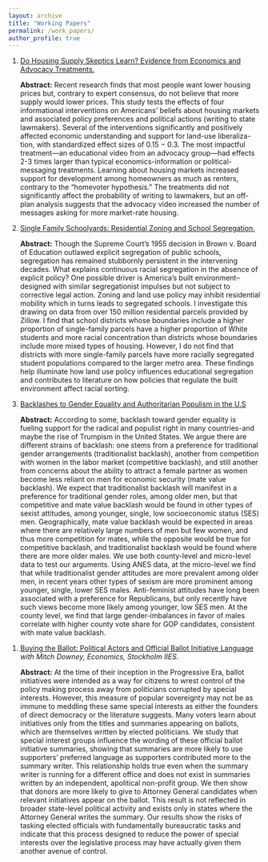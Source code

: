 ```yaml
---
layout: archive
title: "Working Papers"
permalink: /work_papers/
author_profile: true
---
```


1. [Do Housing Supply Skeptics Learn? Evidence from Economics and Advocacy Treatments.](https://papers.ssrn.com/sol3/papers.cfm?abstract_id=4955033)

   **Abstract:** Recent research finds that most people want lower housing prices but, contrary to expert consensus, do not believe that more supply would lower prices. This study tests the effects of four informational interventions on Americans’ beliefs about housing markets and associated policy preferences and political actions (writing to state lawmakers). Several of the interventions significantly and positively affected economic understanding and support for land-use liberaliza- tion, with standardized effect sizes of 0.15 − 0.3. The most impactful treatment—an educational video from an advocacy group—had effects 2-3 times larger than typical economics-information or political-messaging treatments. Learning about housing markets increased support for development among homeowners as much as renters, contrary to the “homevoter hypothesis.” The treatments did not significantly affect the probability of writing to lawmakers, but an off-plan analysis suggests that the advocacy video increased the number of messages asking for more market-rate housing. 

1. [Single Family Schoolyards: Residential Zoning and School Segregation.](https://osf.io/gf4tb)

   **Abstract:** Though the Supreme Court’s 1955 decision in Brown v. Board of Education outlawed explicit segregation of public schools, segregation has remained stubbornly persistent in the intervening decades. What explains continuous racial segregation in the absence of explicit policy? One possible driver is America’s built environment–designed with similar segregationist impulses but not subject to corrective legal action. Zoning and land use policy may inhibit residential mobility which in turns leads to segregated schools. I investigate this drawing on data from over 150 million residential parcels provided by Zillow. I find that school districts whose boundaries include a higher proportion of single-family parcels have a higher proportion of White students and more racial concentration than districts whose boundaries include more mixed types of housing. However, I do not find that districts with more single-family parcels have more racially segregated student populations compared to the larger metro area. These findings help illuminate how land use policy influences educational segregation and contributes to literature on how policies that regulate the built environment affect racial sorting.

1. [Backlashes to Gender Equality and Authoritarian Populism in the U.S](https://papers.ssrn.com/sol3/papers.cfm?abstract_id=5184028)

   **Abstract:** According to some, backlash toward gender equality is fueling support for the radical and populist right in many countries-and maybe the rise of Trumpism in the United States. We argue there are different strains of backlash: one stems from a preference for traditional gender arrangements (traditionalist backlash), another from competition with women in the labor market (competitive backlash), and still another from concerns about the ability to attract a female partner as women become less reliant on men for economic security (mate value backlash). We expect that traditionalist backlash will manifest in a preference for traditional gender roles, among older men, but that competitive and mate value backlash would be found in other types of sexist attitudes, among younger, single, low socioeconomic status (SES) men. Geographically, mate value backlash would be expected in areas where there are relatively large numbers of men but few women, and thus more competition for mates, while the opposite would be true for competitive backlash, and traditionalist backlash would be found where there are more older males. We use both county-level and micro-level data to test our arguments. Using ANES data, at the micro-level we find that while traditionalist gender attitudes are more prevalent among older men, in recent years other types of sexism are more prominent among younger, single, lower SES males. Anti-feminist attitudes have long been associated with a preference for Republicans, but only recently have such views become more likely among younger, low SES men. At the county level, we find that large gender-imbalances in favor of males correlate with higher county vote share for GOP candidates, consistent with mate value backlash.

<!--

1. [Folk Economics and the Persistence of Political Opposition to New Housing](https://papers.ssrn.com/sol3/papers.cfm?abstract_id=4266459)

   **Abstract:** Political scientists commonly attribute the underproduction of housing in US metropolitan areas to unequal participation and collective action problems. Homeowners, who are organized, repeat players in local politics, mobilize against proposed projects nearby, while renters, who would benefit from more housing, benefit too diffusely to mobilize for it and may not even vote in the jurisdiction. Using data from two nationally representative surveys of urban and suburban residents, we posit a further cause of the housing shortage: public misunderstanding of housing markets. Through vignettes describing a 10% shock to regional housing supply, we find that only about 30–40% of respondents believe that additional supply would reduce prices and rents. Using a conjoint design, we find that this “Supply Skepticism” is robust to question wording, stipulated counterfactual assumptions, and the cause of the supply shock. It also appears to be specific to housing: respondents generally gave correct answers to questions about supply shocks in other markets. Finally, we find that while nearly all renters and even a majority of homeowners say they would prefer home prices and rents in their city to be lower in the future, support for state preemption of local land-use restrictions depends on beliefs about housing markets. “Supply skepticism” among renters undermines their support for home construction, while some homeowners appear to be more supportive of new development than they would be if they held conventional economic views.

1. [Extremism Grows in the Dark: Political Non-Profits, Disclosure and Ideological Interest Group Spending.](https://papers.ssrn.com/sol3/papers.cfm?abstract_id=3521001)

   **Abstract:** Following the Supreme Court’s 2010 decision in Citizens United v. FEC, independent expenditures have grown dramatically both in terms of raw dollars and as a percentage of spending in elections. A large and growing portion comes from political nonprofits—so called “dark money” groups—named because the terms of their incorporation allow them to partially obscure the sources of their income. I posit that the pathways for anonymous giving that emerged from the Citizens United decision allowed ideologically motivated interest groups to aggressively challenge more established factions of political parties in way previously unfeasible. Testing this theory, I find strong support that dark money groups back more extremist candidates—especially during primary elections—than either formal party organizations or access-oriented interest groups. These results indicate that the anonymous pathway to giving offered by dark money has created a new font for ideologically motivated interest groups to spend in American elections.


1. [I’ll Be Disclosed By Christmas: What ‘Pop-Up PACs’ Can Teach Us About Disclosure and Dark Money.](https://papers.ssrn.com/sol3/papers.cfm?abstract_id=3441922)

   **Abstract:** Over the past decade, the amount of “dark money”–or independent expenditures
from groups that don’t disclose their donors–has grown to encompass a significant slice of total spending in
American elections. How does the absence of disclosure affect the behavior of both donors and electioneering
organizations? While the secretive design of dark money makes data on them extremely limited, the 2018
election provided a useful stand-in to examine the role of disclosure in elections. ‘Pop-Up PACs’ are super
PACs that form just after the last disclosure federal deadline before an election–allowing them to postpone
revealing their donors until after voters have gone to the polls. In total, 63 super PACs employed this tactic
during the 2018 midterms, spending a combined $21.6 million. Examining these late-disclosing super PACs, I
find that they raise more money from other committees–indicating that they perceive that voters will penalize
them for associations with certain donors. Further, I find that donors who gave to Pop-Up PACs supported a
far less ideologically extreme set of candidate when giving directly and transparently to other candidates.
These late-disclosing super PACs also supported more ideologically extreme candidates than did super PACs
who disclosed their donors prior to an election. In sum, these results add credence to theories that donors
alter their behavior in response to social pressures and that being able to hide the sources of one’s money
correlates with an electoral organization eschewing moderates in favor of extremists.


1. [The Noisy Neighbor Effect: How Negative Advertising in One State Influences Viewers Next Door.](https://papers.ssrn.com/sol3/papers.cfm?abstract_id=3337099)

   **Abstract:** The Supreme Court’s 2010 decision in Citizens United v. FEC unlocked a flood of new political advertising at all levels of government, leaving voters to decipher an unprecedented level of information before eventually casting their ballots. How competent are voters at sorting through all this information and shaping opinions based on relevant information? I exploit variations in state-election law and the timing of gubernatorial races to create a natural experiment on how seemingly irrelevant information can shape voter attitudes. I find that, all else equal, those living in multi-state media markets who were exposed to negative television ads for a gubernatorial race taking place in a neighboring state were more disapproving of their own governors than other residents of their state. This same exposure to out-of-state  gubernatorial ads also led residents to rate their own governor’s as more ideologically distant from them. In a saturated era of political information–with a portion of it coming from active misinformation campaigns–the ability of voters to sift through and accurately process political messaging is vital to the function of democracy. These results call that ability into question and raise new implications for the regulation of political advertising in American elections.
-->
1. [Buying the Ballot: Political Actors and Official Ballot Initiative Language](https://papers.ssrn.com/sol3/papers.cfm?abstract_id=3235539) 
   *with Mitch Downey, Economics, Stockholm IIES.*

   **Abstract:** At the time of their inception in the Progressive Era, ballot initiatives were intended as a way for citizens to wrest control of the policy making process away from politicians corrupted by special interests. However, this measure of popular sovereignty may not be as immune to meddling these same special interests as either the founders of direct democracy or the literature suggests. Many voters learn about initiatives only from the titles and summaries appearing on ballots, which are themselves written by elected politicians. We study that special interest groups influence the wording of these official ballot initiative summaries, showing that summaries are more likely to use supporters’ preferred language as supporters contributed more to the summary writer. This relationship holds true even when the summary writer is running for a different office and does not exist in summaries written by an independent, apolitical non-profit group. We then show that donors are more likely to give to Attorney General candidates when relevant initiatives appear on the ballot. This result is not reflected in broader state-level political activity and exists only in states where the Attorney General writes the summary. Our results show the risks of tasking elected officials with fundamentally bureaucratic tasks and indicate that this process designed to reduce the power of special interests over the legislative process may have actually given them another avenue of control.

<!--
1. [The Supply and Demand of Fact v. Opinion in Presidential Tweets.](https://github.com/StanOkl/StanOkl.github.io/blob/master/files/Fact_versus_Opinion_ko.docx)
  *with Thad Kousser, UCSD Political Science.*

   **Abstract:** Do presidential candidates, and now President Trump, use social media to
lay out the factual basis for their positions, or do they primarily communicate their values and opinions? We investigate this question by using human categorizations of over 8,000 tweets to train machine learning algorithms to code all of the tweets sent by all 23 candidates during and since the 2016 presidential election campaign. We argue that politicians should supply more opinions than facts, in order to match voter demand for opinion over fact and increase audience engagement with their tweets. In a descriptive analysis, we chart the flow of factual claims – many of which happen to be false, according to prominent fact-checking websites – versus opinion over the course of the campaign and across candidates. Donald Trump leaned heavily toward opinion during the campaign, but so did Hillary Clinton and many of the of the most successful candidates. Turning to the demand for tweets, we analyze the rate at which a candidate’s tweet is liked or retweeted, relative to her number of followers. We find that, for nearly every candidate, tweets that espouse an opinion generate significantly more engagement than factual claims. Negative opinions are especially engaging. These findings persist in multivariate models that hold constant the tone, subject matter, and ideology of the tweet, providing strong evidence that voters are more responsive to opinion than fact on social media.

1. [All the President’s Tweets: Studying the Big Data of Twitter Political Communication with a Small Data Approach.](http://acsweb.ucsd.edu/~soklobdz/All_the_President%E2%80%99s_Tweets.pdf)
    *with Thad Kousser, UCSD Political Science.*

    **Abstract:** This paper describes and demonstrates an approach to studying political communication on Twitter that combines the flexibility and subtlety of human coding on small datasets with the scalability of big data methods. We apply this method to study the 152,134 tweets sent by candidates and their SuperPACs during the 2016 American presidential election. We begin by outlining the importance of studying this increasingly prominent form of political communication, laying out both the opportunities and obstacles to analyzing the massive volume of social media political texts. We then explain our supervised learning method to classify the ideology and sentiment of tweets, what policy spheres they address, whether they make factual statements or espouse opinions, and other characteristics. To demonstrate what this approach to studying political communication can tell us about a campaign, we then focus on our measure of ideology. We map the candidates on a spatial spectrum based on their social media rhetoric, explore Donald Trump’s unique brand of populism by looking at where he placed himself on different issues, and asked whether he and Hillary Clinton followed the Downsian impulse to moderate their message from the primary to the general election.
-->
